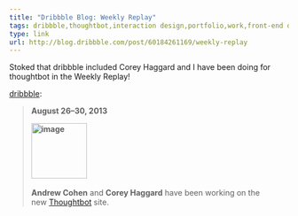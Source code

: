 ```yaml
---
title: "Dribbble Blog: Weekly Replay"
tags: dribbble,thoughtbot,interaction design,portfolio,work,front-end development,animation,jquery,css3
type: link
url: http://blog.dribbble.com/post/60184261169/weekly-replay
---
```

<p>Stoked that dribbble included Corey Haggard and I have been doing for thoughtbot in the Weekly Replay!</p>
<p><a class="tumblr_blog" href="http://blog.dribbble.com/post/60184261169/weekly-replay">dribbble</a>:</p>
<blockquote>
<p><strong>August 26&ndash;30, 2013</strong></p>
<p><span><strong><img alt="image" src="http://dribbble.s3.amazonaws.com/users/460/screenshots/1212629/hireus.gif" width="100" /></strong></span><span>&nbsp;</span></p>
<p><strong>Andrew Cohen</strong><span>&nbsp;and&nbsp;</span><strong>Corey Haggard</strong><span>&nbsp;have been working on the new&nbsp;</span><a href="http://dribbble.com/thoughtbot">Thoughtbot</a><span>&nbsp;site.</span></p>
</blockquote>
